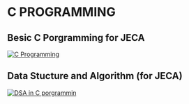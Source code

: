 # C PROGRAMMING
## Besic C Porgramming for JECA
[![C Programming](https://img.shields.io/badge/C--Programming-0A66C2?style=for-the-badge&logo=C&logoColor=white)](https://github.com/nill172/Daily-Codes/tree/main/C/JECA)

## Data Stucture and Algorithm (for JECA)
[![DSA in C porgrammin](https://img.shields.io/badge/Data_Structure_and_algorithm-0A66C2?style=for-the-badge&logo=C&logoColor=white)](https://github.com/nill172/Daily-Codes/tree/main/C/JECA)